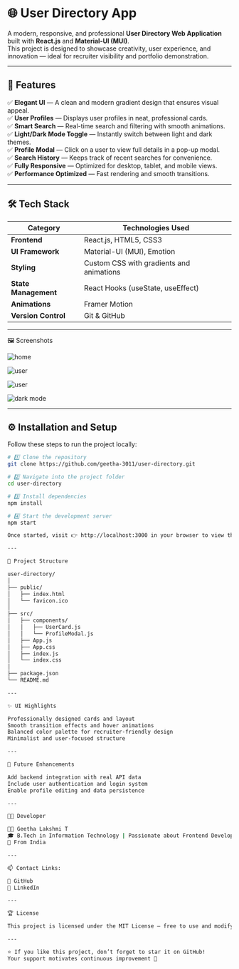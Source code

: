 # 🌐 User Directory App

A modern, responsive, and professional **User Directory Web Application** built with **React.js** and **Material-UI (MUI)**.  
This project is designed to showcase creativity, user experience, and innovation — ideal for recruiter visibility and portfolio demonstration.

---

## 🚀 Features

✅ **Elegant UI** — A clean and modern gradient design that ensures visual appeal.  
✅ **User Profiles** — Displays user profiles in neat, professional cards.  
✅ **Smart Search** — Real-time search and filtering with smooth animations.  
✅ **Light/Dark Mode Toggle** — Instantly switch between light and dark themes.  
✅ **Profile Modal** — Click on a user to view full details in a pop-up modal.  
✅ **Search History** — Keeps track of recent searches for convenience.  
✅ **Fully Responsive** — Optimized for desktop, tablet, and mobile views.  
✅ **Performance Optimized** — Fast rendering and smooth transitions.  

---

## 🛠️ Tech Stack

| Category | Technologies Used |
|-----------|------------------|
| **Frontend** | React.js, HTML5, CSS3 |
| **UI Framework** | Material-UI (MUI), Emotion |
| **Styling** | Custom CSS with gradients and animations |
| **State Management** | React Hooks (useState, useEffect) |
| **Animations** | Framer Motion |
| **Version Control** | Git & GitHub |

---

🖼️ Screenshots

![home](https://github.com/user-attachments/assets/b795382d-fad5-400a-844b-762528f191c3)

![user](https://github.com/user-attachments/assets/6dc3db7d-7078-4a7a-aa85-2c980897b83f)

![user](https://github.com/user-attachments/assets/e4ac4c63-7ead-4894-8100-677d8b9c5447)

![dark mode](https://github.com/user-attachments/assets/1185a5ae-2d36-41ea-afb6-c15e2ac3d075)


---

## ⚙️ Installation and Setup

Follow these steps to run the project locally:

```bash
# 1️⃣ Clone the repository
git clone https://github.com/geetha-3011/user-directory.git

# 2️⃣ Navigate into the project folder
cd user-directory

# 3️⃣ Install dependencies
npm install

# 4️⃣ Start the development server
npm start

Once started, visit 👉 http://localhost:3000 in your browser to view the app.

---

🧠 Project Structure

user-directory/
│
├── public/
│   ├── index.html
│   └── favicon.ico
│
├── src/
│   ├── components/
│   │   ├── UserCard.js
│   │   └── ProfileModal.js
│   ├── App.js
│   ├── App.css
│   ├── index.js
│   └── index.css
│
├── package.json
└── README.md

---

✨ UI Highlights

Professionally designed cards and layout
Smooth transition effects and hover animations
Balanced color palette for recruiter-friendly design
Minimalist and user-focused structure

---

🌱 Future Enhancements

Add backend integration with real API data
Include user authentication and login system
Enable profile editing and data persistence

---

👩‍💻 Developer

👩‍💻 Geetha Lakshmi T
🎓 B.Tech in Information Technology | Passionate about Frontend Development and UI Design
📍 From India

---

📫 Contact Links:

🔗 GitHub
💼 LinkedIn

---

🏆 License

This project is licensed under the MIT License — free to use and modify with credit.

---

⭐ If you like this project, don’t forget to star it on GitHub!
Your support motivates continuous improvement 💙
